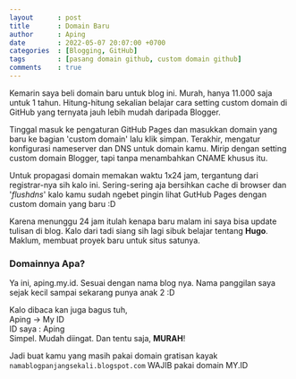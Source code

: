 ```yaml
---
layout      : post
title       : Domain Baru
author      : Aping
date        : 2022-05-07 20:07:00 +0700
categories  : [Blogging, GitHub]
tags        : [pasang domain github, custom domain github]
comments    : true
---
```

Kemarin saya beli domain baru untuk blog ini. Murah, hanya 11.000 saja untuk 1 tahun. Hitung-hitung sekalian belajar cara setting custom domain di GitHub yang ternyata jauh lebih mudah daripada Blogger.

Tinggal masuk ke pengaturan GitHub Pages dan masukkan domain yang baru ke bagian 'custom domain' lalu klik simpan. Terakhir, mengatur konfigurasi nameserver dan DNS untuk domain kamu. Mirip dengan setting custom domain Blogger, tapi tanpa menambahkan CNAME khusus itu.

Untuk propagasi domain memakan waktu 1x24 jam, tergantung dari registrar-nya sih kalo ini. Sering-sering aja bersihkan cache di browser dan '*flushdns*' kalo kamu sudah ngebet pingin lihat GutHub Pages dengan custom domain yang baru :D

Karena menunggu 24 jam itulah kenapa baru malam ini saya bisa update tulisan di blog. Kalo dari tadi siang sih lagi sibuk belajar tentang **Hugo**. Maklum, membuat proyek baru untuk situs satunya.

### Domainnya Apa?

Ya ini, aping.my.id. Sesuai dengan nama blog nya. Nama panggilan saya sejak kecil sampai sekarang punya anak 2 :D

Kalo dibaca kan juga bagus tuh,<br/>Aping -> My ID<br/>ID saya : Aping<br/>Simpel. Mudah diingat. Dan tentu saja, **MURAH**!

Jadi buat kamu yang masih pakai domain gratisan kayak ```namablogpanjangsekali.blogspot.com``` WAJIB pakai domain MY.ID
